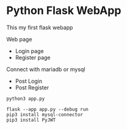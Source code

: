 # Python Flask WebApp
This my first flask webapp

Web page
- Login page
- Register page

Connect with mariadb or mysql
- Post Login
- Post Register

```
python3 app.py
```

```
flask --app app.py --debug run
pip3 install mysql-connector
pip3 install PyJWT
```
